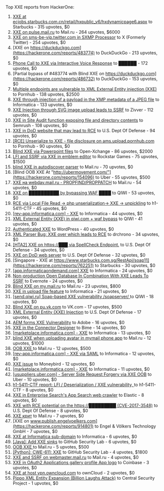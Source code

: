 Top XXE reports from HackerOne:

1. [XXE at ecjobs.starbucks.com.cn/retail/hxpublic_v6/hxdynamicpage6.aspx](https://hackerone.com/reports/500515) to Starbucks - 315 upvotes, $0
2. [XXE on pulse.mail.ru](https://hackerone.com/reports/505947) to Mail.ru - 264 upvotes, $6000
3. [XXE on sms-be-vip.twitter.com in SXMP Processor](https://hackerone.com/reports/248668) to X (Formerly Twitter) - 254 upvotes, $0
4. [XXE on https://duckduckgo.com](https://hackerone.com/reports/483774) to DuckDuckGo - 213 upvotes, $0
5. [Phone Call to XXE via Interactive Voice Response](https://hackerone.com/reports/395296) to ██████ - 172 upvotes, $0
6. [Partial bypass of #483774 with Blind XXE on https://duckduckgo.com](https://hackerone.com/reports/486732) to DuckDuckGo - 153 upvotes, $0
7. [Multiple endpoints are vulnerable to XML External Entity injection (XXE) ](https://hackerone.com/reports/72272) to Pornhub - 138 upvotes, $2500
8. [XXE through injection of a payload in the XMP metadata of a JPEG file](https://hackerone.com/reports/836877) to Informatica - 133 upvotes, $0
9. [XXE Injection through SVG image upload leads to SSRF](https://hackerone.com/reports/897244) to Zivver - 112 upvotes, $0
10. [XXE in Site Audit function exposing file and directory contents](https://hackerone.com/reports/312543) to Semrush - 108 upvotes, $0
11. [XXE in DoD website that may lead to RCE](https://hackerone.com/reports/227880) to U.S. Dept Of Defense - 94 upvotes, $0
12. [[RCE] Unserialize to XXE - file disclosure on ams.upload.pornhub.com](https://hackerone.com/reports/142562) to Pornhub - 90 upvotes, $0
13. [Blind XXE via Powerpoint files](https://hackerone.com/reports/334488) to Open-Xchange - 86 upvotes, $2000
14. [LFI and SSRF via XXE in emblem editor](https://hackerone.com/reports/347139) to Rockstar Games - 75 upvotes, $1500
15. [blind XXE in autodiscover parser](https://hackerone.com/reports/315837) to Mail.ru - 70 upvotes, $0
16. [Blind OOB XXE At "http://ubermovement.com/"](https://hackerone.com/reports/154096) to Uber - 55 upvotes, $500
17. [XXE на webdav.mail.ru -  PROPFIND/PROPPATCH](https://hackerone.com/reports/758978) to Mail.ru - 54 upvotes, $0
18. [XXE on ██████████ by bypassing WAF ████](https://hackerone.com/reports/433996) to QIWI - 53 upvotes, $0
19. [RCE via Local File Read -\> php unserialization-\> XXE -\> unpickling](https://hackerone.com/reports/415501) to h1-5411-CTF - 45 upvotes, $0
20. [[rev-app.informatica.com] - XXE](https://hackerone.com/reports/105434) to Informatica - 44 upvotes, $0
21. [XML External Entity (XXE) in qiwi.com + waf bypass](https://hackerone.com/reports/99279) to QIWI - 41 upvotes, $0
22. [Authenticated XXE](https://hackerone.com/reports/1095645) to WordPress - 40 upvotes, $0
23. [XML Parser Bug: XXE over which leads to RCE](https://hackerone.com/reports/55431) to drchrono - 34 upvotes, $0
24. [[HTA2] XXE on https://███ via SpellCheck Endpoint.](https://hackerone.com/reports/715949) to U.S. Dept Of Defense - 34 upvotes, $0
25. [XXE on DoD web server](https://hackerone.com/reports/188743) to U.S. Dept Of Defense - 32 upvotes, $0
26. [Singapore - XXE at https://www.starbucks.com.sg/RestApi/soap11](https://hackerone.com/reports/762251) to Starbucks - 30 upvotes, $0
27. [[app.informaticaondemand.com] XXE](https://hackerone.com/reports/105753) to Informatica - 24 upvotes, $0
28. [Non-production Open Database In Combination With XXE Leads To SSRF](https://hackerone.com/reports/742808) to Evernote - 24 upvotes, $0
29. [Blind XXE on my.mail.ru](https://hackerone.com/reports/276276) to Mail.ru - 23 upvotes, $800
30. [ XXE in upload file feature](https://hackerone.com/reports/105787) to Informatica - 21 upvotes, $0
31. [[send.qiwi.ru] Soap-based XXE vulnerability /soapserver/ ](https://hackerone.com/reports/36450) to QIWI - 18 upvotes, $0
32. [Blind XXE on pu.vk.com](https://hackerone.com/reports/296622) to VK.com - 17 upvotes, $500
33. [XML External Entity (XXE) Injection](https://hackerone.com/reports/2573567) to U.S. Dept Of Defense - 17 upvotes, $0
34. [AEM forms XXE Vulnerability](https://hackerone.com/reports/1321070) to Adobe - 16 upvotes, $0
35. [XXE in the Connector Designer](https://hackerone.com/reports/112116) to Bime - 14 upvotes, $0
36. [[marketplace.informatica.com] - XXE](https://hackerone.com/reports/106797) to Informatica - 13 upvotes, $0
37. [blind XXE when uploading avatar in mymail phone app](https://hackerone.com/reports/277341) to Mail.ru - 12 upvotes, $1000
38. [OOB XXE ](https://hackerone.com/reports/690387) to Mail.ru - 12 upvotes, $500
39. [[rev-app.informatica.com] - XXE via SAML](https://hackerone.com/reports/106865) to Informatica - 12 upvotes, $0
40. [XXE issue](https://hackerone.com/reports/130661) to Moneybird - 12 upvotes, $0
41. [[marketplace.informatica.com] - XXE](https://hackerone.com/reports/106802) to Informatica - 11 upvotes, $0
42. [[usuppliers.uber.com] - Server Side Request Forgery via XXE OOB](https://hackerone.com/reports/448598) to Uber - 10 upvotes, $0
43. [h1-5411-CTF report: LFI / Deserialization / XXE vulnerability, ](https://hackerone.com/reports/415233) to h1-5411-CTF - 8 upvotes, $0
44. [XXE in Enterprise Search's App Search web crawler](https://hackerone.com/reports/1156748) to Elastic - 8 upvotes, $0
45. [XXE with RCE potential on the https://█████████ (CVE-2017-3548)](https://hackerone.com/reports/710654) to U.S. Dept Of Defense - 8 upvotes, $0
46. [XXE крит](https://hackerone.com/reports/449627) to Mail.ru - 7 upvotes, $0
47. [XXE on www.publish.engelvoelkers.com](https://hackerone.com/reports/914801) to Engel & Völkers Technology GmbH - 7 upvotes, $0
48. [XXE at Informatica sub-domain](https://hackerone.com/reports/150520) to Informatica - 6 upvotes, $0
49. [[Java]: Add XXE sinks](https://hackerone.com/reports/1339787) to GitHub Security Lab - 6 upvotes, $0
50. [OOB XXE ](https://hackerone.com/reports/690295) to Mail.ru - 5 upvotes, $500
51. [[Python]: CWE-611: XXE](https://hackerone.com/reports/1512937) to GitHub Security Lab - 4 upvotes, $1800
52. [XXE and SSRF on webmaster.mail.ru](https://hackerone.com/reports/12583) to Mail.ru - 4 upvotes, $0
53. [XXE in OAuth2 Applications gallery profile App logo](https://hackerone.com/reports/104620) to Coinbase - 3 upvotes, $0
54. [XXE at host vpn.owncloud.com](https://hackerone.com/reports/105980) to ownCloud - 2 upvotes, $0
55. [Pippo XML Entity Expansion (Billion Laughs Attack)](https://hackerone.com/reports/506791) to Central Security Project - 1 upvotes, $0
